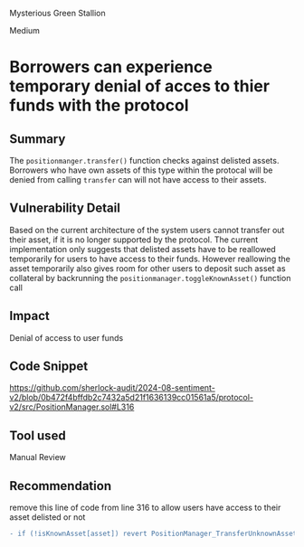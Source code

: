Mysterious Green Stallion

Medium

# Borrowers can experience temporary denial of acces to thier funds with the protocol

## Summary
The `positionmanger.transfer()` function  checks against delisted assets. Borrowers who have own assets of this type within the protocal will be denied from calling `transfer` can will not have access to their assets.
## Vulnerability Detail
Based on the current architecture of the system users cannot transfer out their asset, if it is no longer supported by the protocol. The current implementation only suggests that delisted assets have to be reallowed temporarily for users to have access to their funds. However reallowing the asset temporarily also gives room for other users to deposit such asset as collateral by backrunning the `positionmanager.toggleKnownAsset()` function call 
## Impact
Denial of access to user funds
## Code Snippet
https://github.com/sherlock-audit/2024-08-sentiment-v2/blob/0b472f4bffdb2c7432a5d21f1636139cc01561a5/protocol-v2/src/PositionManager.sol#L316
## Tool used

Manual Review

## Recommendation
remove this line of code from line 316 to allow users have access to their asset delisted or not
```diff
- if (!isKnownAsset[asset]) revert PositionManager_TransferUnknownAsset(asset);
```